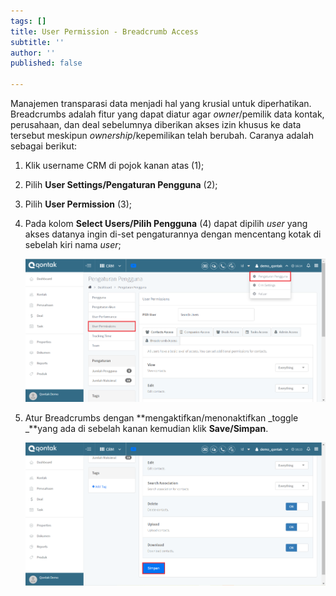 ```yaml
---
tags: []
title: User Permission - Breadcrumb Access
subtitle: ''
author: ''
published: false

---
```

Manajemen transparasi data menjadi hal yang krusial untuk diperhatikan. Breadcrumbs adalah fitur yang dapat diatur agar _owner_/pemilik data kontak, perusahaan, dan deal sebelumnya diberikan akses izin khusus ke data tersebut meskipun _ownership_/kepemilikan telah berubah. Caranya adalah sebagai berikut:

1. Klik username CRM di pojok kanan atas (1);
2. Pilih **User Settings/Pengaturan Pengguna** (2);
3. Pilih **User Permission** (3);
4. Pada kolom **Select Users/Pilih Pengguna** (4) dapat dipilih _user_ yang akses datanya ingin di-set pengaturannya dengan mencentang kotak di sebelah kiri nama _user_;

   ![](/uploads/pengaturanakun9.PNG)
5. Atur Breadcrumbs dengan **mengaktifkan/menonaktifkan _toggle _**yang ada di sebelah kanan kemudian klik **Save/Simpan**.

   ![](/uploads/pengaturanakun10.PNG)